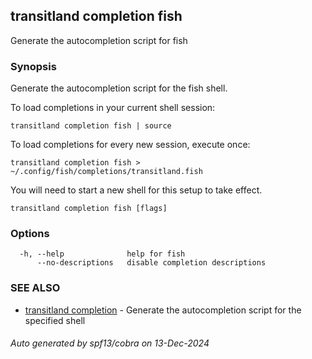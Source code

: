 ## transitland completion fish

Generate the autocompletion script for fish

### Synopsis

Generate the autocompletion script for the fish shell.

To load completions in your current shell session:

	transitland completion fish | source

To load completions for every new session, execute once:

	transitland completion fish > ~/.config/fish/completions/transitland.fish

You will need to start a new shell for this setup to take effect.


```
transitland completion fish [flags]
```

### Options

```
  -h, --help              help for fish
      --no-descriptions   disable completion descriptions
```

### SEE ALSO

* [transitland completion](transitland_completion.md)	 - Generate the autocompletion script for the specified shell

###### Auto generated by spf13/cobra on 13-Dec-2024
